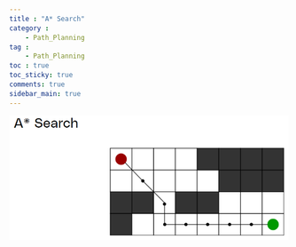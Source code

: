 ```yaml
---
title : "A* Search"
category :
    - Path_Planning
tag :
    - Path_Planning
toc : true
toc_sticky: true
comments: true
sidebar_main: true
---
```


![image-20230720174622910](/_posts/images/2023-07-20-AStar/image-20230720174622910.png)
